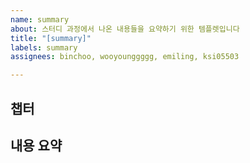 ```yaml
---
name: summary
about: 스터디 과정에서 나온 내용들을 요약하기 위한 템플렛입니다
title: "[summary]"
labels: summary
assignees: binchoo, wooyounggggg, emiling, ksi05503

---
```


## 챕터

## 내용 요약
